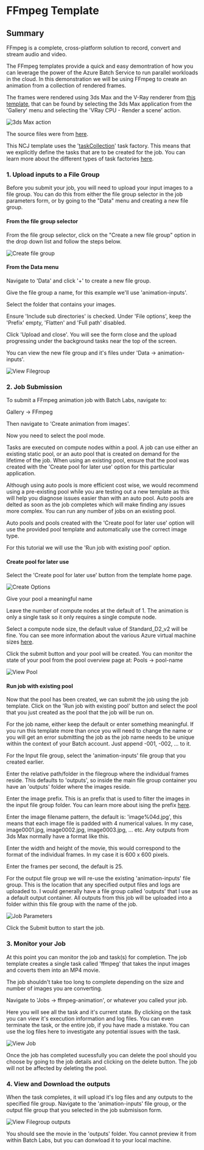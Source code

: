 
# FFmpeg Template

## Summary

FFmpeg is a complete, cross-platform solution to record, convert and stream audio and video.

The FFmpeg templates provide a quick and easy demontration of how you can leverage the power of the Azure Batch Service to run parallel workloads in the cloud. In this demonstration we will be using FFmpeg to create an animation from a collection of rendered frames. 

The frames were rendered using 3ds Max and the V-Ray renderer from [this template](https://github.com/Azure/BatchLabs-data/tree/master/ncj/3dsmax/vray-scene), that can be found by selecting the 3ds Max application from the 'Gallery' menu and selecting the 'VRay CPU - Render a scene' action.

![3ds Max action](./images/select-action.png)

The source files were from [here](https://docs.chaosgroup.com/display/VRAY3MAX/Rendering+an+Animation+with+Moving+Objects).

This NCJ template uses the '[taskCollection](https://github.com/Azure/azure-batch-cli-extensions/blob/master/doc/taskFactories.md#task-collection)' task factory. This means that we explicitly define the tasks that are to be created for the job. You can learn more about the different types of task factories [here](https://github.com/Azure/azure-batch-cli-extensions/blob/master/doc/taskFactories.md).


### 1. Upload inputs to a File Group

Before you submit your job, you will need to upload your input images to a file group. You can do this from either the file group selector in the job parameters form, or by going to the "Data" menu and creating a new file group.
    
#### From the file group selector
From the file group selector, click on the "Create a new file group" option in the drop down list and follow the steps below.

![Create file group](./images/create-file-group.png)

#### From the Data menu

Navigate to 'Data' and click '+' to create a new file group.

Give the file group a name, for this example we'll use 'animation-inputs'.

Select the folder that contains your images.

Ensure 'Include sub directories' is checked. Under 'File options', keep the 'Prefix' empty, 'Flatten' and 'Full path' disabled.

Click 'Upload and close'. You will see the form close and the upload progressing under the background tasks near the top of the screen.

You can view the new file group and it's files under 'Data -> animation-inputs'.

![View Filegroup](./images/fg.png)


### 2. Job Submission

To submit a FFmpeg animation job with Batch Labs, navigate to:

Gallery -> FFmpeg

Then navigate to 'Create animation from images'.

Now you need to select the pool mode.

Tasks are executed on compute nodes within a pool.  A job can use either an existing static pool, or an auto pool that is created on demand for the lifetime of the job. When using an existing pool, ensure that the pool was created with the 'Create pool for later use' option for this particular application.

Although using auto pools is more efficient cost wise, we would recommend using a pre-existing pool while you are testing out a new template as this will help you diagnose issues easier than with an auto pool. Auto pools are delted as soon as the job completes which will make finding any issues more complex. You can run any number of jobs on an existing pool.

Auto pools and pools created with the 'Create pool for later use' option will use the provided pool template and automatically use the correct image type.

For this tutorial we will use the 'Run job with existing pool' option.

#### Create pool for later use

Select the 'Create pool for later use' button from the template home page.

![Create Options](./images/create-pool.png)

Give your pool a meaningful name

Leave the number of compute nodes at the default of 1. The animation is only a single task so it only requires a single compute node.

Select a compute node size, the default value of Standard_D2_v2 will be fine. You can see more information about the various Azure virtual machine sizes [here](https://docs.microsoft.com/en-us/azure/virtual-machines/windows/sizes).

Click the submit button and your pool will be created. You can monitor the state of your pool from the pool overview page at: Pools -> pool-name

![View Pool](./images/pool.png)

#### Run job with existing pool

Now that the pool has been created, we can submit the job using the job template. Click on the 'Run job with existing pool' button and select the pool that you just created as the pool that the job will be run on.

For the job name, either keep the default or enter something meaningful. If you run this template more than once you will need to change the name or you will get an error submitting the job as the job name needs to be unique within the context of your Batch account. Just append -001, -002, ... to it.

For the Input file group, select the 'animation-inputs' file group that you created earlier.

Enter the relative path/folder in the filegroup where the individual frames reside. This defaults to 'outputs', so inside the main file group container you have an 'outputs' folder where the images reside.

Enter the image prefix. This is an prefix that is used to filter the images in the input file group folder. You can learn more about ising the prefix [here](https://github.com/Azure/azure-batch-cli-extensions/blob/master/doc/inputFiles.md#referencing-input-data).

Enter the image filename pattern, the default is: 'image%04d.jpg', this means that each image file is padded with 4 numerical values. In my case, image0001.jpg, image0002.jpg, image0003.jpg, ... etc. Any outputs from 3ds Max normally have a format like this.

Enter the width and height of the movie, this would correspond to the format of the individual frames. In my case it is 600 x 600 pixels.

Enter the frames per second, the default is 25.

For the output file group we will re-use the existing 'animation-inputs' file group.  This is the location that any specified output files and logs are uploaded to. I would generally have a file group called 'outputs' that I use as a default output container. All outputs from this job will be uploaded into a folder within this file group with the name of the job.

![Job Parameters](./images/submit.png)

Click the Submit button to start the job.


### 3. Monitor your Job

At this point you can monitor the job and task(s) for completion. The job template creates a single task called 'ffmpeg' that takes the input images and coverts them into an MP4 movie.

The job shouldn't take too long to complete depending on the size and number of images you are converting.

Navigate to 'Jobs -> ffmpeg-animation', or whatever you called your job.

Here you will see all the task and it's current state. By clicking on the task you can view it's execution information and log files.  You can even terminate the task, or the entire job, if you have made a mistake. You can use the log files here to investigate any potential issues with the task.

![View Job](./images/running.png)

Once the job has completed sucessfully you can delete the pool should you choose by going to the job details and clicking on the delete button. The job will not be affected by deleting the pool.

### 4. View and Download the outputs

When the task completes, it will upload it's log files and any outputs to the specified file group. Navigate to the 'animation-inputs' file group, or the output file group that you selected in the job submisison form. 

![View Filegroup outputs](./images/outputs.png)

You should see the movie in the 'outputs' folder. You cannot preview it from within Batch Labs, but you can donwload it to your local machine.
